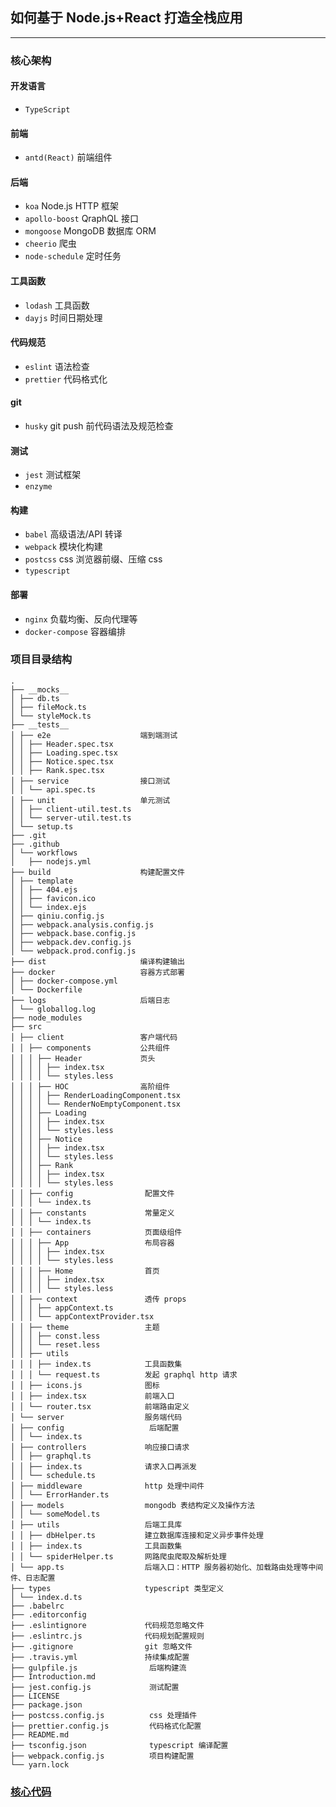 ## 如何基于 Node.js+React 打造全栈应用

---

### 核心架构

#### 开发语言

- `TypeScript`

#### 前端

- `antd(React)` 前端组件

#### 后端

- `koa` Node.js HTTP 框架
- `apollo-boost` QraphQL 接口
- `mongoose` MongoDB 数据库 ORM
- `cheerio` 爬虫
- `node-schedule` 定时任务

#### 工具函数

- `lodash` 工具函数
- `dayjs` 时间日期处理

#### 代码规范

- `eslint` 语法检查
- `prettier` 代码格式化

#### git

- `husky` git push 前代码语法及规范检查

#### 测试

- `jest` 测试框架
- `enzyme`

#### 构建

- `babel` 高级语法/API 转译
- `webpack` 模块化构建
- `postcss` css 浏览器前缀、压缩 css
- `typescript`

#### 部署

- `nginx` 负载均衡、反向代理等
- `docker-compose` 容器编排

### 项目目录结构

```
.
├── __mocks__
│ ├── db.ts
│ ├── fileMock.ts
│ └── styleMock.ts
├── __tests__
│ ├── e2e                    端到端测试
│ │ ├── Header.spec.tsx
│ │ ├── Loading.spec.tsx
│ │ ├── Notice.spec.tsx
│ │ ├── Rank.spec.tsx
│ ├── service                接口测试
│ │ └── api.spec.ts
│ ├── unit                   单元测试
│ │ ├── client-util.test.ts
│ │ └── server-util.test.ts
│ └── setup.ts
├── .git
├── .github
│ └── workflows
│   ├── nodejs.yml
├── build                    构建配置文件
│ ├── template
│ │ ├── 404.ejs
│ │ ├── favicon.ico
│ │ └── index.ejs
│ ├── qiniu.config.js
│ ├── webpack.analysis.config.js
│ ├── webpack.base.config.js
│ ├── webpack.dev.config.js
│ └── webpack.prod.config.js
├── dist                     编译构建输出
├── docker                   容器方式部署
│ ├── docker-compose.yml
│ └── Dockerfile
├── logs                     后端日志
│ └── globallog.log
├── node_modules
├── src
│ ├── client                 客户端代码
│ │ ├── components           公共组件
│ │ │ ├── Header             页头
│ │ │ │ ├── index.tsx
│ │ │ │ └── styles.less
│ │ │ ├── HOC                高阶组件
│ │ │ │ ├── RenderLoadingComponent.tsx
│ │ │ │ └── RenderNoEmptyComponent.tsx
│ │ │ ├── Loading
│ │ │ │ ├── index.tsx
│ │ │ │ └── styles.less
│ │ │ ├── Notice
│ │ │ │ ├── index.tsx
│ │ │ │ └── styles.less
│ │ │ ├── Rank
│ │ │ │ ├── index.tsx
│ │ │ │ └── styles.less
│ │ ├── config                配置文件
│ │ │ └── index.ts
│ │ ├── constants             常量定义
│ │ │ └── index.ts
│ │ ├── containers            页面级组件
│ │ │ ├── App                 布局容器
│ │ │ │ ├── index.tsx
│ │ │ │ └── styles.less
│ │ │ ├── Home                首页
│ │ │ │ ├── index.tsx
│ │ │ │ └── styles.less
│ │ ├── context               透传 props
│ │ │ ├── appContext.ts
│ │ │ └── appContextProvider.tsx
│ │ ├── theme                 主题
│ │ │ ├── const.less
│ │ │ └── reset.less
│ │ ├── utils
│ │ │ ├── index.ts            工具函数集
│ │ │ └── request.ts          发起 graphql http 请求
│ │ ├── icons.js              图标
│ │ ├── index.tsx             前端入口
│ │ └── router.tsx            前端路由定义
│ └── server                  服务端代码
│ ├── config                   后端配置
│ │ └── index.ts
│ ├── controllers             响应接口请求
│ │ ├── graphql.ts
│ │ ├── index.ts              请求入口再派发
│ │ └── schedule.ts
│ ├── middleware              http 处理中间件
│ │ └── ErrorHander.ts
│ ├── models                  mongodb 表结构定义及操作方法
│ │ └── someModel.ts
│ ├── utils                   后端工具库
│ │ ├── dbHelper.ts           建立数据库连接和定义异步事件处理
│ │ ├── index.ts              工具函数集
│ │ └── spiderHelper.ts       网路爬虫爬取及解析处理
│ └── app.ts                  后端入口：HTTP 服务器初始化、加载路由处理等中间件、日志配置
├── types                     typescript 类型定义
│ └── index.d.ts
├── .babelrc
├── .editorconfig
├── .eslintignore             代码规范忽略文件
├── .eslintrc.js              代码规划配置规则
├── .gitignore                git 忽略文件
├── .travis.yml               持续集成配置
├── gulpfile.js                后端构建流
├── Introduction.md
├── jest.config.js             测试配置
├── LICENSE
├── package.json
├── postcss.config.js          css 处理插件
├── prettier.config.js         代码格式化配置
├── README.md
├── tsconfig.json              typescript 编译配置
├── webpack.config.js          项目构建配置
└── yarn.lock
```

### [核心代码]()
